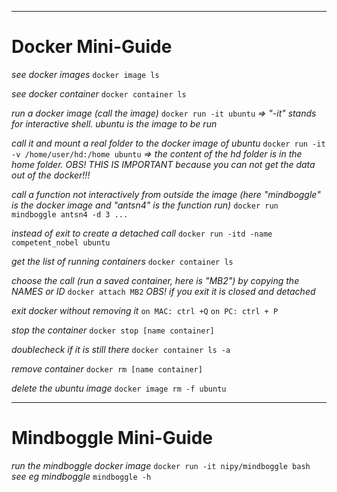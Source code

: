 ___
# Docker Mini-Guide

_see docker images_
`docker image ls`

_see docker container_
`docker container ls`

_run a docker image (call the image)_
`docker run -it ubuntu`
_=> "-it" stands for interactive shell. ubuntu is the image to be run_

_call it and mount a real folder to the docker image of ubuntu_
`docker run -it -v /home/user/hd:/home ubuntu`
_=> the content of the hd folder is in the home folder. OBS! THIS IS IMPORTANT because you can not get the data out of the docker!!!_

_call a function not interactively from outside the image (here "mindboggle" is the docker image and "antsn4" is the function run)_
`docker run mindboggle antsn4 -d 3 ...`

_instead of exit to create a detached call_
`docker run -itd -name competent_nobel ubuntu`

_get the list of running containers_
`docker container ls`

_choose the call (run a saved container, here is "MB2") by copying the NAMES or ID_
`docker attach MB2`
_OBS! if you exit it is closed and detached_

_exit docker without removing it_
`on MAC: ctrl +Q`
`on PC: ctrl + P`

_stop the container_
`docker stop [name container]`

_doublecheck if it is still there_
`docker container ls -a`

_remove container_
`docker rm [name container]`

_delete the ubuntu image_
`docker image rm -f ubuntu`

___
# Mindboggle Mini-Guide

_run the mindboggle docker image_
`docker run -it nipy/mindboggle bash`
_see eg mindboggle_
`mindboggle -h`
